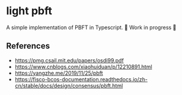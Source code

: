 # light pbft

A simple implementation of PBFT in Typescript. 🚧 Work in progress 🚧

## References

- <https://pmg.csail.mit.edu/papers/osdi99.pdf>
- <https://www.cnblogs.com/xiaohuiduan/p/12210891.html>
- <https://yangzhe.me/2019/11/25/pbft>
- <https://fisco-bcos-documentation.readthedocs.io/zh-cn/stable/docs/design/consensus/pbft.html>

